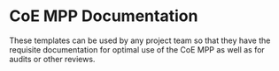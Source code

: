 # CoE MPP Documentation

These templates can be used by any project team so that they have the requisite documentation for optimal use of the CoE MPP as well as for audits or other reviews.
